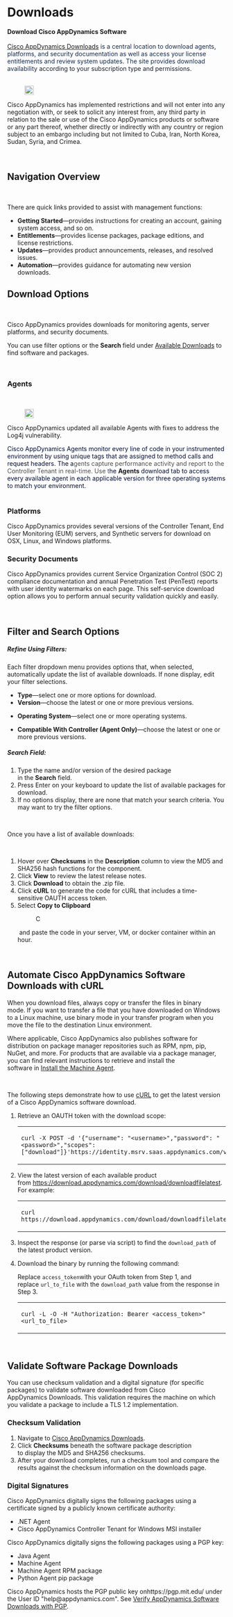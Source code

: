 <p><br></p><h1>Downloads</h1><div><strong>Download Cisco AppDynamics Software</strong></div><div><strong><br></strong></div><div><span style="color: rgb(23, 43, 77)"><a rel="nofollow" href="https://accounts.appdynamics.com/downloads" target="blank">Cisco AppDynamics Downloads</a>&nbsp;is a central location to download agents, platforms, and security documentation as well as access your license entitlements and review system updates. The site provides download availability</span><span style="color: rgb(25, 33, 42)">&nbsp;according to your subscription type and permissions.&nbsp;</span><br></div><div><strong><span style="color: rgb(25, 33, 42)"><br></span></strong></div><div class="se-component se-image-container __se__float-center"><figure style="width: 21px;"><img src="https://docs.appdynamics.com/appd/23.x/_/0A7000B801817F6BA9C71F687215B50A/1692995281587/images/common/note-macro-icon.svg" alt="" data-proportion="true" data-align="center" data-size="21px,auto" data-file-name="note-macro-icon.svg" data-file-size="0" origin-size="21,19" data-origin="21px,auto" style="box-sizing: inherit; margin: 0px; padding: 0px; border: 0px none; display: inline-block; vertical-align: middle; max-width: 100%; height: auto; width: 21px;"></figure></div><p>Cisco AppDynamics has implemented restrictions and will not enter into any negotiation with, or seek to solicit any interest from, any third party in relation to the sale or use of the Cisco AppDynamics&nbsp;products or software or any part thereof, whether directly or indirectly with&nbsp;any country or region subject to an embargo including but not limited to&nbsp;Cuba, Iran, North Korea, Sudan, Syria, and Crimea.&nbsp;</p><div><br></div><h2>Navigation Overview</h2><div>​</div><p>There are quick links provided to assist with management functions:&nbsp;</p><ul><li><strong>Getting Started</strong>—provides instructions for creating an account, gaining system access, and so on.</li><li><strong>Entitlements</strong>—provides license packages, package editions, and license restrictions.</li><li><strong>Updates</strong>—provides product announcements, releases, and resolved issues.</li><li><strong>Automation</strong>—provides guidance for automating&nbsp;new version downloads.</li></ul><h2>Download Options</h2><div>​</div><p>Cisco AppDynamics provides downloads for monitoring agents, server platforms, and security documents.</p><p>You can use filter options or the&nbsp;<strong>Search&nbsp;</strong>field under&nbsp;<a rel="nofollow" href="https://accounts.appdynamics.com/downloads" target="blank">Available Downloads</a>&nbsp;to find software and packages.&nbsp;</p><div><br></div><h3>Agents</h3><div>​</div><div class="se-component se-image-container __se__float-center"><figure style="width: 21px;"><img src="https://docs.appdynamics.com/appd/23.x/_/0A7000B801817F6BA9C71F687215B50A/1692995281587/images/common/note-macro-icon.svg" alt="" data-proportion="true" data-align="center" data-size="21px,auto" data-file-name="note-macro-icon.svg" data-file-size="0" origin-size="21,19" data-origin="21px,auto" style="box-sizing: inherit; margin: 0px; padding: 0px; border: 0px none; display: inline-block; vertical-align: middle; max-width: 100%; height: auto; width: 21px;"></figure></div><p>Cisco AppDynamics updated all available Agents with fixes to address the Log4j vulnerability.</p><div>​<span style="color: rgb(0, 12, 52);background-color: rgb(254, 254, 254)">Cisco AppDynamics Agents monitor every line of code in your instrumented environment by using unique tags that are assigned to method calls and request headers.&nbsp;</span><span style="background-color: rgb(254, 254, 254);color: rgb(0, 0, 128)">T</span><span style="color: rgb(0, 12, 52);background-color: rgb(254, 254, 254)">he a</span><span style="background-color: rgb(254, 254, 254);color: rgb(77, 76, 76)">gents capture performance activity and report to the Controller Tenant in real-time. Use t</span><span style="color: rgb(0, 12, 52);background-color: rgb(254, 254, 254)">he&nbsp;</span><strong>Agents</strong><span style="color: rgb(0, 12, 52);background-color: rgb(254, 254, 254)">&nbsp;download&nbsp;tab to access every available agent in each applicable version for three operating systems to match your environment.&nbsp;</span>​<br></div><div></div><div><br></div><div></div><h3>Platforms​</h3><div></div><p>Cisco AppDynamics provides several versions of the Controller Tenant, End User Monitoring (EUM) servers, and Synthetic servers for download on OSX, Linux, and Windows platforms.</p><h3>Security Documents</h3><p>Cisco AppDynamics provides current Service Organization Control (SOC 2) compliance documentation and annual Penetration Test (PenTest) reports with user identity watermarks on each page. This self-service download option allows you to perform annual security validation quickly and easily.</p><div><br></div><h2>Filter and Search Options​</h2><div></div><h5>Refine Using Filters:</h5><p>Each filter dropdown menu provides options that, when selected, automatically update the list of available downloads.&nbsp;If none display, edit your filter selections.&nbsp;</p><ul><li><strong>Type</strong>—select one or more options for download.&nbsp;</li><li><strong>Version</strong>—choose the latest or one or more previous versions.</li><li><p style="margin-right: 0px !important;margin-left: 0px !important"><strong>Operating System</strong>—select one or more operating systems.&nbsp;</p></li><li><strong>Compatible With Controller (Agent Only)</strong>—choose the latest or one or more previous versions.</li></ul><h5>Search Field:</h5><ol><li>Type the name and/or version of the desired package in&nbsp;the&nbsp;<strong>Search</strong>&nbsp;field.&nbsp;</li><li>Press&nbsp;Enter on your keyboard to update the list of available packages for download.</li><li>If no options display, there are none that match your search criteria. You may want to try the filter options.&nbsp;</li></ol><div><div><br></div><p>Once you have a list of available downloads:</p>​</div><ol><li>Hover&nbsp;over&nbsp;<strong>Checksums</strong>&nbsp;in the&nbsp;<strong>Description</strong>&nbsp;column to view the MD5 and SHA256 hash functions for the component.&nbsp;</li><li>Click&nbsp;<strong>View</strong>&nbsp;to review the latest release notes.</li><li>Click&nbsp;<strong>Download</strong>&nbsp;to obtain the .zip file.</li><li>Click&nbsp;<strong>cURL</strong>&nbsp;to generate the code for cURL that includes a time-sensitive&nbsp;OAUTH access&nbsp;token.</li><li>Select&nbsp;<strong>Copy to Clipboard</strong><div class="se-component se-image-container __se__float- __se__float-none"><figure><img alt="Copy to Clipboard" src="https://cdn.brandfolder.io/50KQXSAT/at/9nt3r3phb7s8pm7sc7mhjww/Copy_Icon.png" data-proportion="true" data-align="none" data-file-name="Copy_Icon.png" data-file-size="0" data-origin=",auto" data-size="15px,17px" data-rotate="" style="box-sizing: inherit; margin: 0px 2px; padding: 0px; border: 0px none; display: inline; vertical-align: middle; cursor: pointer; width: 15px; height: 17px;"></figure></div>&nbsp;and paste the code in your server, VM, or docker container&nbsp;within&nbsp;an hour.&nbsp;</li></ol><div><br></div><h2>Automate Cisco AppDynamics&nbsp;Software Downloads with&nbsp;cURL</h2><p>When you download files, always copy or transfer the files in binary mode.&nbsp;If you want to transfer a file that you have downloaded on Windows to a Linux machine, use binary mode in your transfer program when you move the file to the destination Linux environment.</p><p>Where applicable, Cisco AppDynamics also publishes software for distribution on package manager repositories such as RPM, npm, pip, NuGet, and more. For products that are available via&nbsp;a&nbsp;package manager, you can find relevant instructions to retrieve and install the software&nbsp;in&nbsp;<a href="https://docs.appdynamics.com/appd/22.x/latest/en/infrastructure-visibility/machine-agent/install-the-machine-agent" name="sp-plaintextbody-link">Install the Machine Agent</a>.</p><p></p><p><br></p><p></p><p>The following steps demonstrate how to use&nbsp;<a rel="nofollow" href="http://curl.haxx.se/" target="blank">cURL</a>&nbsp;to get the latest version of a Cisco AppDynamics&nbsp;software download.</p><ol><li><p style="margin-right: 0px !important;margin-left: 0px !important">Retrieve an OAUTH token with the download scope:</p><div><table><tbody><tr><td><p style="margin-right: 0px !important;margin-left: 0px !important"><code>curl -X POST -d&nbsp;</code><code>'{"username": "&lt;username&gt;","password": "&lt;password&gt;","scopes": ["download"]}'</code><code>https:</code><code>//identity.msrv.saas.appdynamics.com/v2.0/oauth/token</code></p></td></tr></tbody></table></div></li><li><p style="margin-right: 0px !important;margin-left: 0px !important">View the latest version of each available product from&nbsp;<a rel="nofollow" href="https://download.appdynamics.com/download/downloadfilelatest/" target="blank">https://download.appdynamics.com/download/downloadfilelatest</a>. For example:</p><div><table><tbody><tr><td><p style="margin-right: 0px !important;margin-left: 0px !important"><code>curl https:</code><code>//download.appdynamics.com/download/downloadfilelatest/</code></p></td></tr></tbody></table></div></li><li>Inspect the response&nbsp;(or parse via script) to find the&nbsp;<code>download_path</code>&nbsp;of the latest product version.&nbsp;</li><li><p style="margin-right: 0px !important;margin-left: 0px !important">Download the binary by running the following command:</p><p>Replace&nbsp;<code>access_token</code>with your OAuth token from Step 1, and replace&nbsp;<code>url_to_file</code>&nbsp;with the&nbsp;<code>download_path</code>&nbsp;value from the response in Step 3.</p><div><table><tbody><tr><td><p style="margin-right: 0px !important;margin-left: 0px !important"><code>curl -L -O -H&nbsp;</code><code>"Authorization: Bearer &lt;access_token&gt;"</code><code>&lt;url_to_file&gt;</code></p></td></tr></tbody></table></div></li></ol><p></p><p><br></p><p></p><h2>Validate Software Package Downloads</h2><p>You can use checksum validation and a digital signature (for specific packages) to validate software downloaded from Cisco AppDynamics&nbsp;Downloads. This validation requires the machine on which you validate a package to include a TLS 1.2 implementation.&nbsp;</p><h3>Checksum Validation</h3><ol><li>Navigate to&nbsp;<a rel="nofollow" href="https://accounts.appdynamics.com/downloads" target="blank">Cisco AppDynamics Downloads</a>.</li><li>Click&nbsp;<strong>Checksums</strong>&nbsp;beneath the software package description to&nbsp;display&nbsp;the MD5 and SHA256 checksums.&nbsp;</li><li>After your download completes,&nbsp;run a checksum tool&nbsp;and compare the results against the checksum information on the&nbsp;downloads page.</li></ol><h3>Digital Signatures</h3><p>Cisco AppDynamics digitally signs the following packages using a certificate signed by a publicly known certificate authority:</p><ul><li>.NET Agent</li><li>Cisco AppDynamics Controller Tenant for Windows MSI installer</li></ul><p>Cisco AppDynamics digitally signs the following packages using a PGP key:</p><ul><li>Java Agent</li><li>Machine Agent</li><li>Machine Agent RPM package</li><li>Python Agent pip package</li></ul><p>Cisco AppDynamics hosts the PGP public key onhttps://pgp.mit.edu/&nbsp;under the User ID "help@appdynamics.com". See&nbsp;<a rel="nofollow" href="https://community.appdynamics.com/t5/Knowledge-Base/Verify-AppDynamics-Software-Downloads-with-PGP/ta-p/25988" target="blank">Verify AppDynamics Software Downloads with PGP</a>.</p><p><br></p>